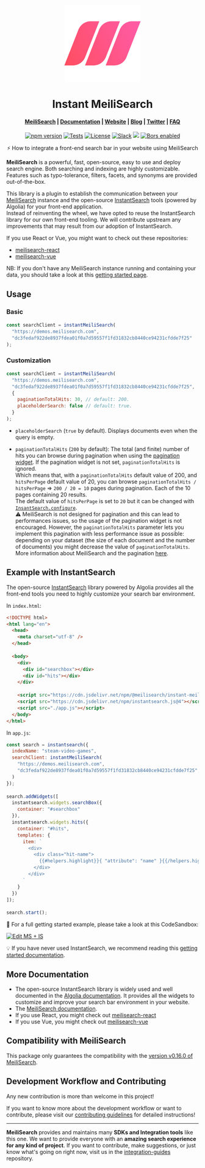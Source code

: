 <p align="center">
  <img src="https://raw.githubusercontent.com/meilisearch/integration-guides/master/assets/logos/logo.svg" alt="Instant-MeiliSearch" width="200" height="200" />
</p>

<h1 align="center">Instant MeiliSearch</h1>

<h4 align="center">
  <a href="https://github.com/meilisearch/MeiliSearch">MeiliSearch</a> |
  <a href="https://docs.meilisearch.com">Documentation</a> |
  <a href="https://www.meilisearch.com">Website</a> |
  <a href="https://blog.meilisearch.com">Blog</a> |
  <a href="https://twitter.com/meilisearch">Twitter</a> |
  <a href="https://docs.meilisearch.com/faq">FAQ</a>
</h4>

<p align="center">
  <a href="https://www.npmjs.com/package/@meilisearch/instant-meilisearch"><img src="https://img.shields.io/npm/v/@meilisearch/instant-meilisearch.svg" alt="npm version"></a>
  <a href="https://github.com/meilisearch/instant-meilisearch/actions"><img src="https://github.com/meilisearch/instant-meilisearch/workflows/Tests/badge.svg?branch=master" alt="Tests"></a>
  <a href="https://github.com/meilisearch/instant-meilisearch/blob/master/LICENSE"><img src="https://img.shields.io/badge/license-MIT-informational" alt="License"></a>
  <a href="https://slack.meilisearch.com"><img src="https://img.shields.io/badge/slack-MeiliSearch-blue.svg?logo=slack" alt="Slack"></a>
  <a href="https://github.com/meilisearch/MeiliSearch/discussions" alt="Discussions"><img src="https://img.shields.io/badge/github-discussions-red" /></a>
  <a href="https://app.bors.tech/repositories/28908"><img src="https://bors.tech/images/badge_small.svg" alt="Bors enabled"></a>
</p>

<p align="center">⚡ How to integrate a front-end search bar in your website using MeiliSearch</p>

**MeiliSearch** is a powerful, fast, open-source, easy to use and deploy search engine. Both searching and indexing are highly customizable. Features such as typo-tolerance, filters, facets, and synonyms are provided out-of-the-box.

This library is a plugin to establish the communication between your [MeiliSearch](https://github.com/meilisearch/MeiliSearch) instance and the open-source [InstantSearch](https://github.com/algolia/instantsearch.js) tools (powered by Algolia) for your front-end application.<br>
Instead of reinventing the wheel, we have opted to reuse the InstantSearch library for our own front-end tooling. We will contribute upstream any improvements that may result from our adoption of InstantSearch.

If you use React or Vue, you might want to check out these repositories:

- [meilisearch-react](https://github.com/meilisearch/meilisearch-react/)
- [meilisearch-vue](https://github.com/meilisearch/meilisearch-vue/)

NB: If you don't have any MeiliSearch instance running and containing your data, you should take a look at this [getting started page](https://docs.meilisearch.com/guides/introduction/quick_start_guide.html).

## Usage

### Basic

```js
const searchClient = instantMeiliSearch(
  "https://demos.meilisearch.com",
  "dc3fedaf922de8937fdea01f0a7d59557f1fd31832cb8440ce94231cfdde7f25"
);
```

### Customization

```js
const searchClient = instantMeiliSearch(
  "https://demos.meilisearch.com",
  "dc3fedaf922de8937fdea01f0a7d59557f1fd31832cb8440ce94231cfdde7f25",
  {
    paginationTotalHits: 30, // default: 200.
    placeholderSearch: false // default: true.
  }
);
```

- `placeholderSearch` (`true` by default). Displays documents even when the query is empty.

- `paginationTotalHits` (`200` by default): The total (and finite) number of hits you can browse during pagination when using the [pagination widget](https://www.algolia.com/doc/api-reference/widgets/pagination/js/). If the pagination widget is not set, `paginationTotalHits` is ignored.<br>
Which means that, with a `paginationTotalHits` default value of 200, and `hitsPerPage` default value of 20, you can browse `paginationTotalHits / hitsPerPage` => `200 / 20 = 10` pages during pagination. Each of the 10 pages containing 20 results.<br>
The default value of `hitsPerPage` is set to `20` but it can be changed with [`InsantSearch.configure`](https://www.algolia.com/doc/api-reference/widgets/configure/js/#examples).<br>
⚠️ MeiliSearch is not designed for pagination and this can lead to performances issues, so the usage of the pagination widget is not encouraged. However, the `paginationTotalHits` parameter lets you implement this pagination with less performance issue as possible: depending on your dataset (the size of each document and the number of documents) you might decrease the value of `paginationTotalHits`.<br>
More information about MeiliSearch and the pagination [here](https://github.com/meilisearch/documentation/issues/561).

## Example with InstantSearch

The open-source [InstantSearch](https://www.algolia.com/doc/api-reference/widgets/js/) library powered by Algolia provides all the front-end tools you need to highly customize your search bar environment.

In `index.html`:

```html
<!DOCTYPE html>
<html lang="en">
  <head>
    <meta charset="utf-8" />
  </head>

  <body>
    <div>
      <div id="searchbox"></div>
      <div id="hits"></div>
    </div>

    <script src="https://cdn.jsdelivr.net/npm/@meilisearch/instant-meilisearch/dist/instant-meilisearch.umd.min.js"></script>
    <script src="https://cdn.jsdelivr.net/npm/instantsearch.js@4"></script>
    <script src="./app.js"></script>
  </body>
</html>
```

In `app.js`:

```js
const search = instantsearch({
  indexName: "steam-video-games",
  searchClient: instantMeiliSearch(
    "https://demos.meilisearch.com",
    "dc3fedaf922de8937fdea01f0a7d59557f1fd31832cb8440ce94231cfdde7f25",
  )
});

search.addWidgets([
  instantsearch.widgets.searchBox({
    container: "#searchbox"
  }),
  instantsearch.widgets.hits({
    container: "#hits",
    templates: {
      item: `
        <div>
          <div class="hit-name">
            {{#helpers.highlight}}{ "attribute": "name" }{{/helpers.highlight}}
          </div>
        </div>
      `
    }
  })
]);

search.start();
```

🚀 For a full getting started example, please take a look at this CodeSandbox:

[![Edit MS + IS](https://codesandbox.io/static/img/play-codesandbox.svg)](https://codesandbox.io/s/ms-is-mese9?fontsize=14&hidenavigation=1&theme=dark)

💡 If you have never used InstantSearch, we recommend reading this [getting started documentation](https://www.algolia.com/doc/guides/building-search-ui/what-is-instantsearch/js/).


## More Documentation

- The open-source InstantSearch library is widely used and well documented in the [Algolia documentation](https://www.algolia.com/doc/api-reference/widgets/js/). It provides all the widgets to customize and improve your search bar environment in your website.
- The [MeiliSearch documentation](https://docs.meilisearch.com/).
- If you use React, you might check out [meilisearch-react](https://github.com/meilisearch/meilisearch-react/)
- If you use Vue, you might check out [meilisearch-vue](https://github.com/meilisearch/meilisearch-vue/)

## Compatibility with MeiliSearch

This package only guarantees the compatibility with the [version v0.16.0 of MeiliSearch](https://github.com/meilisearch/MeiliSearch/releases/tag/v0.16.0).

## Development Workflow and Contributing

Any new contribution is more than welcome in this project!

If you want to know more about the development workflow or want to contribute, please visit our [contributing guidelines](/CONTRIBUTING.md) for detailed instructions!

<hr>

**MeiliSearch** provides and maintains many **SDKs and Integration tools** like this one. We want to provide everyone with an **amazing search experience for any kind of project**. If you want to contribute, make suggestions, or just know what's going on right now, visit us in the [integration-guides](https://github.com/meilisearch/integration-guides) repository.
